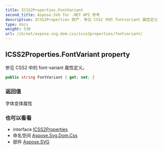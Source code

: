 ```yaml
---
title: ICSS2Properties.FontVariant
second_title: Aspose.SVG for .NET API 参考
description: ICSS2Properties 财产. 参见 CSS2 中的 fontvariant 属性定义
type: docs
weight: 530
url: /zh/net/aspose.svg.dom.css/icss2properties/fontvariant/
---
```

## ICSS2Properties.FontVariant property

参见 CSS2 中的 font-variant 属性定义。

```csharp
public string FontVariant { get; set; }
```

### 返回值

字体变体属性

### 也可以看看

* interface [ICSS2Properties](../)
* 命名空间 [Aspose.Svg.Dom.Css](../../icss2properties/)
* 部件 [Aspose.SVG](../../../)



